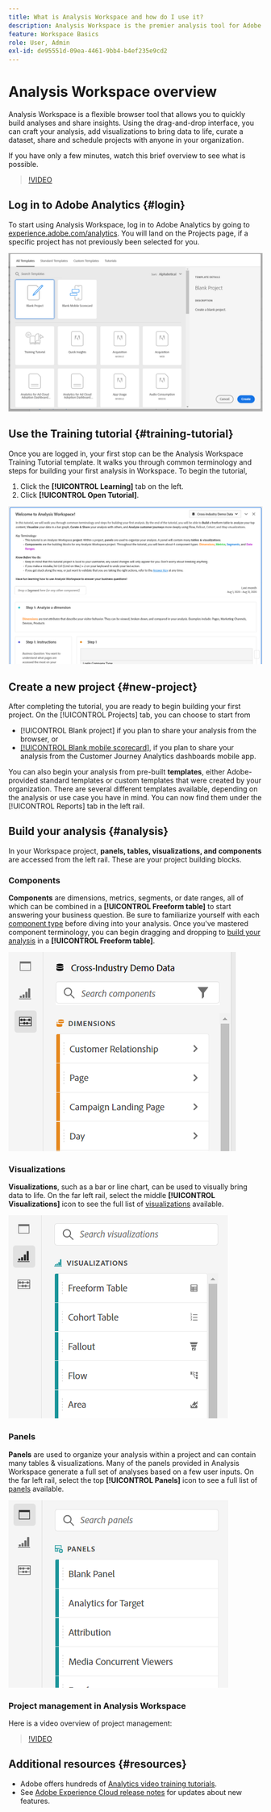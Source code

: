 ```yaml
---
title: What is Analysis Workspace and how do I use it?
description: Analysis Workspace is the premier analysis tool for Adobe Analytics. It lets you use panels, tables, visualizations, and other components to bring data to life, curate a dataset, share and schedule projects, among other capabilities.
feature: Workspace Basics
role: User, Admin
exl-id: de95551d-09ea-4461-9bb4-b4ef235e9cd2
---
```

# Analysis Workspace overview

Analysis Workspace is a flexible browser tool that allows you to quickly build analyses and share insights. Using the drag-and-drop interface, you can craft your analysis, add visualizations to bring data to life, curate a dataset, share and schedule projects with anyone in your organization.

If you have only a few minutes, watch this brief overview to see what is possible.

>[!VIDEO](https://video.tv.adobe.com/v/26266/?quality=12)

## Log in to Adobe Analytics {#login}

To start using Analysis Workspace, log in to Adobe Analytics by going to [experience.adobe.com/analytics](https://experience.adobe.com/analytics). You will land on the Projects page, if a specific project has not previously been selected for you.

![](assets/create-new-project.png)

## Use the Training tutorial {#training-tutorial}

Once you are logged in, your first stop can be the Analysis Workspace Training Tutorial template. It walks you through common terminology and steps for building your first analysis in Workspace. To begin the tutorial, 

1. Click the **[!UICONTROL Learning]** tab on the left.
1. Click **[!UICONTROL Open Tutorial]**.

![](assets/training-tutorial.png)

## Create a new project {#new-project}

After completing the tutorial, you are ready to begin building your first project. On the [!UICONTROL Projects] tab, you can choose to start from

* [!UICONTROL Blank project] if you plan to share your analysis from the browser, or 
* [[!UICONTROL Blank mobile scorecard]](/help/analyze/mobile-app/curator.md), if you plan to share your analysis from the Customer Journey Analytics dashboards mobile app.

You can also begin your analysis from pre-built **templates**, either Adobe-provided standard templates or custom templates that were created by your organization. There are several different templates available, depending on the analysis or use case you have in mind. You can now find them under the [!UICONTROL Reports] tab in the left rail.

## Build your analysis {#analysis}

In your Workspace project, **panels, tables, visualizations, and components** are accessed from the left rail. These are your project building blocks.

### Components

**Components** are dimensions, metrics, segments, or date ranges, all of which can be combined in a **[!UICONTROL Freeform table]** to start answering your business question. Be sure to familiarize yourself with each [component type](/help/analyze/analysis-workspace/components/analysis-workspace-components.md) before diving into your analysis. Once you've mastered component terminology, you can begin dragging and dropping to [build your analysis](https://experienceleague.adobe.com/docs/analytics/analyze/analysis-workspace/build-workspace-project/t-freeform-project.html) in a **[!UICONTROL Freeform table]**.

![](assets/build-components.png)

### Visualizations

**Visualizations**, such as a bar or line chart, can be used to visually bring data to life. On the far left rail, select the middle **[!UICONTROL Visualizations]** icon to see the full list of [visualizations](https://experienceleague.adobe.com/docs/analytics/analyze/analysis-workspace/visualizations/freeform-analysis-visualizations.html) available.

![](assets/build-visualizations.png)

### Panels

**Panels** are used to organize your analysis within a project and can contain many tables & visualizations. Many of the panels provided in Analysis Workspace generate a full set of analyses based on a few user inputs. On the far left rail, select the top **[!UICONTROL Panels]** icon to see a full list of [panels](https://experienceleague.adobe.com/docs/analytics/analyze/analysis-workspace/panels/panels.html) available.

![](assets/build-panels.png)

### Project management in Analysis Workspace

Here is a video overview of project management:

>[!VIDEO](https://video.tv.adobe.com/v/24035/?quality=12)

## Additional resources {#resources}

* Adobe offers hundreds of [Analytics video training tutorials](https://experienceleague.adobe.com/docs/analytics-learn/tutorials/overview.html).
* See [Adobe Experience Cloud release notes](https://experienceleague.adobe.com/docs/release-notes/experience-cloud/current.html#analytics) for updates about new features.
